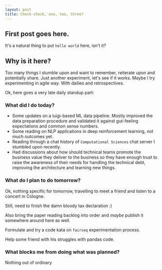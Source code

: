 ```yaml
---
layout: post
title: Check-check, one, two, three?
---
```


## First post goes here.

It's a natural thing to put `hello world` here, isn't it?

## Why is it here?

Too many things I stumble upon and want to remember, reiterate upon and potentially share. Just another experiment, let's see if it works.
Maybe I try experimenting in agile way. With dailies and retrospectives.

Ok, here goes a very late daily standup part:

### What did I do today?

* Some updates on a luigi-based ML data pipeline. Mostly improved the data preparation procedure and validated it against gut-feeling expectations and common sense numbers.
* Some reading on NLP applications in deep reinforcement learning, not much outcomes yet.
* Reading through a chat history of `Computational Sciences` chat server I stumbled upon recently.
* Had discussions about how should technical teams promote the business value they deliver to the business so they have enough trust to raise the awareness of their needs for handling the technical debt, improving the architecture and learning new things.

### What do I plan to do tomorrow?

Ok, nothing specific for tomorrow, travelling to meet a friend and listen to a concert in Cologne.

Still, need to finish the damn bloody tax declaration :)

Also bring the paper reading backlog into order and *maybe* publish it somewhere around here as well.

Formulate and try a code kata on `fairseq` experimentation process.

Help some friend with his struggles with pandas code.

### What blocks me from doing what was planned?

Nothing out of ordinary